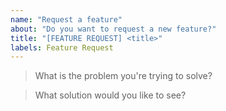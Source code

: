 ```yaml
---
name: "Request a feature"
about: "Do you want to request a new feature?"
title: "[FEATURE REQUEST] <title>"
labels: Feature Request
---
```


> What is the problem you're trying to solve?

<!-- A description of what you'd want. -->

> What solution would you like to see?

<!-- A description of the potential solution. Give as much detail as possible. -->
